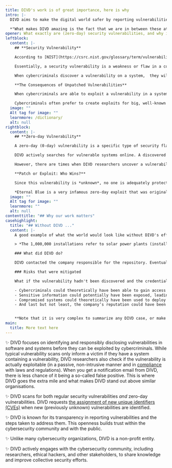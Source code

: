 ```yaml
---
title: DIVD's work is of great importance, here is why
intro: |-
  DIVD aims to make the digital world safer by reporting vulnerabilities we find in digital systems to the people who can fix them. On this page, we explain why our work matters to society, partners, and other organisations. 

  *"What makes DIVD amazing is the fact that we are in between these attackers and defenders. We attempt to take away attackers' weapons as quickly as possible by making people aware of these weapons. That has a lot of impact!"*
opener: What exactly are (zero-day) security vulnerabilities, and why is it so important to find and report them as soon as possible?
leftblock:
  content: |-
    ## **Security Vulnerability**

    According to [NIST](https://csrc.nist.gov/glossary/term/vulnerability#:~:text=Definitions%3A,triggered%20by%20a%20threat%20source.) (National Institute of Standards and Technology), a vulnerability is a “w*eakness in an information system, system security procedures, internal controls, or implementation that could be exploited or triggered by a threat source.*”

    Essentially, a security vulnerability is a weakness or flaw in a computer system, network, or software that can be exploited by cybercriminals to gain unauthorized access to systems and/or cause damage. Common examples of vulnerabilities are misconfigurations, unpatched software or firmware, the use of weak or default passwords, and the use of old protocols and standards.

    When cybercriminals discover a vulnerability on a system,  they will try to create a way to *exploit* it, to achieve actions on objectives. An *exploit* is basically a malicious piece of code or script that can be used to take advantage of a system's vulnerability.

    **The Consequences of Unpatched Vulnerabilities**

    When cybercriminals are able to exploit a vulnerability in a system to gain access to critical systems, they can potentially view, modify, delete and/or extract sensitive data. As soon as an intruder gets in, secrets are no longer secret. If an organisation doesn't find and mitigate vulnerabilities in time, the consequences can be severe, ranging from financial losses to irreparable damage to the organisation's reputation.

    Cybercriminals often prefer to create exploits for big, well-known issues because they can use those exploits to create powerful, cheap attacks that work for many years and on many systems.
  image: ""
  Alt tag for image: ""
  learnmore: /dictionary/
  alt: null
rightblock:
  content: |-
    ## **Zero-day Vulnerability**

    A zero-day (0-day) vulnerability is a specific type of security flaw. It defines a vulnerability that is *unknown* to the software developers and the security community at the time it is discovered by hackers. Against popular belief, this does not necessarily make a zero-day vulnerability a 'critical'  or 'highly exploitable' vulnerability. It only means that there is no fix released for it yet.

    DIVD actively searches for vulnerable systems online. A discovered vulnerability is directly reported to the vendor. The vendor or partner agrees with DIVD to keep the software vulnerability a secret, so that the vulnerability can remain secret. This gives the vendor a little time to create and release a security update (a so-called 'patch' or 'hotfix') to fix the vulnerability. Thus, the vendor is aware of the issue and provides a fix.

    However, there are times when DIVD researchers uncover a vulnerability that has *never* been discovered before. For example, this could be a flaw in core components of operating systems (such as Windows, macOS, or Linux) or a vulnerability in a widely used network protocol that has previously gone unnoticed.

    **Patch or Exploit: Who Wins?**

    Since this vulnerability is *unknown*, no one is adequately protected against it. The vendor needs to disclose information about the vulnerability to it's partners, but in doing so, they also unintentionally but unavoidably inform cybercriminals about the occurrence of a weakness in their software. This is when a race against the clock begins. Who works faster, the software vendor crafting and distributing a patch, or the cybercriminals crafting and deploying an exploit? 

    *Eternal Blue is a very infamous zero-day exploit that was originally was developed by the NSA and later leaked by a hacking group. It was used in the [WannaCry ransomware attack](https://en.wikipedia.org/wiki/WannaCry_ransomware_attack), which affected hundreds of thousands of computers worldwide.*
  image: ""
  Alt tag for image: ""
  learnmore: ""
  alt: null
contenttitle: "## Why our work matters"
casehighlight:
  title: "## Without DIVD ..."
  content: |-
    A good example of what the world would look like without DIVD's efforts, is [the SolarMan case](https://csirt.divd.nl/cases/DIVD-2022-00009/). In 2022, a DIVD researcher found a GitHub repository containing the username and password for SolarMan’s Super Admin account. These credentials were visible to anyone who would visit the GitHub page, meaning that anyone in the world with internet access could could have gained unauthorized access to nearly 1,000,000 installations!

    > *The 1,000,000 installations refer to solar power plants (installations) managed through the SolarMan platform. These installations have a total power output of over 10GwP (gigawatts peak). Most of these systems are located in China and Australia, with a significant number of over 40,000 in the Netherlands.* *Reference: [csirt.divd.nl](https://csirt.divd.nl/cases/DIVD-2022-00009/ "csirt.divd.nl").*

    ### What did DIVD do?

    DIVD contacted the company responsible for the repository. Eventually, the exposed password was reset and the repository was deleted.

    ### Risks that were mitigated

    What if the vulnerability hadn't been discovered and the credentials remained publicly available?* 

    - Cybercriminals could theoretically have been able to gain access to the SolarMan Super Admin account, potentially controlling nearly 1,000,000 installations. They could theoretically have had the ability to alter system settings, disrupt services, or disable installations, causing widespread operational issues.
    - Sensitive information could potentially have been exposed, leading to data breaches. 
    - Compromised systems could theoretically have been used to deploy malware, resulting in further security incidents and potential damage to connected networks. 
    - And last but not least, the company’s reputation could have been severely damaged, resulting in a loss of trust from customers and partners.


    **Note that it is very complex to summarize any DIVD case, or make accurate and precise assumptions about which risks were specifically mitigated. If you have any questions, please read about our case on the CSIRT page [contact DIVD](https://www.divd.nl/contact/).*
main:
  title: More text here
---
```

✨  DIVD focuses on identifying and responsibly disclosing vulnerabilities in software and systems before they can be exploited by cybercriminals. While typical vulnerability scans only inform a victim if they have a system containing a vulnerability, DIVD researchers also check if the vulnerability is actually exploitable (in a passive, non-intrusive manner and in [compliance](https://www.divd.nl/what-we-do/code-of-conduct/) with laws and regulations). When you get a notification email from DIVD, there is less chance of it being a so-called false positive. This is where DIVD goes the extra mile and what makes DIVD stand out above similar organisations. 

✨ DIVD scans for both regular security vulnerabilities *and* zero-day vulnerabilities. DIVD requests [the assignment of new unique identifiers (CVEs)](https://csirt.divd.nl/cna/) when new (previously unknown) vulnerabilities are identified.

✨ DIVD is known for its transparency in reporting vulnerabilities and the steps taken to address them. This openness builds trust within the cybersecurity community and with the public.

✨ Unlike many cybersecurity organizations, DIVD is a non-profit entity.

✨ DIVD actively engages with the cybersecurity community, including researchers, ethical hackers, and other stakeholders, to share knowledge and improve collective security efforts.
